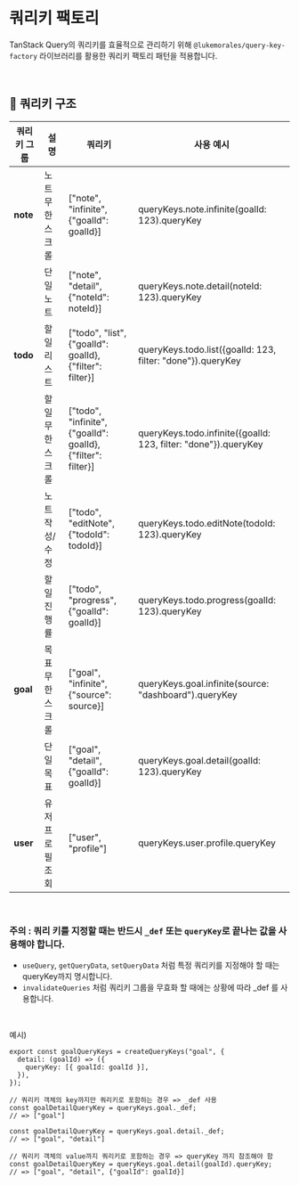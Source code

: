 # 쿼리키 팩토리

TanStack Query의 쿼리키를 효율적으로 관리하기 위해
`@lukemorales/query-key-factory` 라이브러리를 활용한 쿼리키 팩토리 패턴을 적용합니다.

<br />

## 📍 쿼리키 구조

| **쿼리키 그룹** | **설명**         | **쿼리키**                                                   | **사용 예시**                                                   |
| --------------- | ---------------- | ------------------------------------------------------------ | --------------------------------------------------------------- |
| **note**        | 노트 무한스크롤  | ["note", "infinite", {"goalId": goalId}]                     | queryKeys.note.infinite(goalId: 123).queryKey                   |
|                 | 단일 노트        | ["note", "detail", {"noteId": noteId}]                       | queryKeys.note.detail(noteId: 123).queryKey                     |
| **todo**        | 할 일 리스트     | ["todo", "list", {"goalId": goalId}, {"filter": filter}]     | queryKeys.todo.list({goalId: 123, filter: "done"}).queryKey     |
|                 | 할 일 무한스크롤 | ["todo", "infinite", {"goalId": goalId}, {"filter": filter}] | queryKeys.todo.infinite({goalId: 123, filter: "done"}).queryKey |
|                 | 노트 작성/수정   | ["todo", "editNote", {"todoId": todoId}]                     | queryKeys.todo.editNote(todoId: 123).queryKey                   |
|                 | 할 일 진행률     | ["todo", "progress", {"goalId": goalId}]                     | queryKeys.todo.progress(goalId: 123).queryKey                   |
| **goal**        | 목표 무한스크롤  | ["goal", "infinite", {"source": source}]                     | queryKeys.goal.infinite(source: "dashboard").queryKey           |
|                 | 단일 목표        | ["goal", "detail", {"goalId": goalId}]                       | queryKeys.goal.detail(goalId: 123).queryKey                     |
| **user**        | 유저 프로필 조회 | ["user", "profile"]                                          | queryKeys.user.profile.queryKey                                 |

<br />

### 주의 : 쿼리 키를 지정할 때는 반드시 `_def` 또는 `queryKey`로 끝나는 값을 사용해야 합니다.

- `useQuery`, `getQueryData`, `setQueryData` 처럼 특정 쿼리키를 지정해야 할 때는 queryKey까지 명시합니다.
- `invalidateQueries` 처럼 쿼리키 그룹을 무효화 할 때에는 상황에 따라 \_def 를 사용합니다.

<br />

예시)

```tsx
export const goalQueryKeys = createQueryKeys("goal", {
  detail: (goalId) => ({
    queryKey: [{ goalId: goalId }],
  }),
});

// 쿼리키 객체의 key까지만 쿼리키로 포함하는 경우 => _def 사용
const goalDetailQueryKey = queryKeys.goal._def;
// => ["goal"]

const goalDetailQueryKey = queryKeys.goal.detail._def;
// => ["goal", "detail"]

// 쿼리키 객체의 value까지 쿼리키로 포함하는 경우 => queryKey 까지 참조해야 함
const goalDetailQueryKey = queryKeys.goal.detail(goalId).queryKey;
// => ["goal", "detail", {"goalId": goalId}]
```
